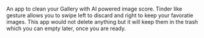 An app to clean your Gallery with AI powered image score. Tinder like gesture allows you to swipe left to discard and right to keep your favoratie images. This app would not delete anything but it will keep them in the trash which you can empty later, once you are ready.
